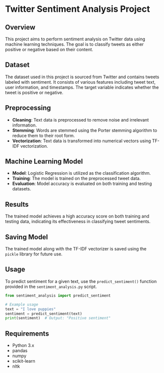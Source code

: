 # Twitter Sentiment Analysis Project

## Overview
This project aims to perform sentiment analysis on Twitter data using machine learning techniques. The goal is to classify tweets as either positive or negative based on their content.

## Dataset
The dataset used in this project is sourced from Twitter and contains tweets labeled with sentiment. It consists of various features including tweet text, user information, and timestamps. The target variable indicates whether the tweet is positive or negative.

## Preprocessing
- **Cleaning**: Text data is preprocessed to remove noise and irrelevant information.
- **Stemming**: Words are stemmed using the Porter stemming algorithm to reduce them to their root form.
- **Vectorization**: Text data is transformed into numerical vectors using TF-IDF vectorization.

## Machine Learning Model
- **Model**: Logistic Regression is utilized as the classification algorithm.
- **Training**: The model is trained on the preprocessed tweet data.
- **Evaluation**: Model accuracy is evaluated on both training and testing datasets.

## Results
The trained model achieves a high accuracy score on both training and testing data, indicating its effectiveness in classifying tweet sentiments.

## Saving Model
The trained model along with the TF-IDF vectorizer is saved using the `pickle` library for future use.

## Usage
To predict sentiment for a given text, use the `predict_sentiment()` function provided in the `sentiment_analysis.py` script.

```python
from sentiment_analysis import predict_sentiment

# Example usage
text = "I love puppies"
sentiment = predict_sentiment(text)
print(sentiment)  # Output: "Positive sentiment"
```

## Requirements
- Python 3.x
- pandas
- numpy
- scikit-learn
- nltk
